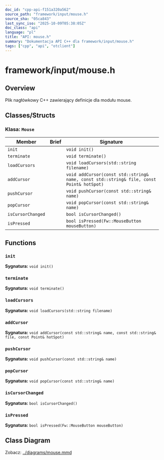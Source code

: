 ```yaml
---
doc_id: "cpp-api-f151a320a562"
source_path: "framework/input/mouse.h"
source_sha: "05ca843"
last_sync_iso: "2025-10-09T05:38:05Z"
doc_class: "api"
language: "pl"
title: "API: mouse.h"
summary: "Dokumentacja API C++ dla framework/input/mouse.h"
tags: ["cpp", "api", "otclient"]
---
```


# framework/input/mouse.h

## Overview

Plik nagłówkowy C++ zawierający definicje dla modułu mouse.

## Classes/Structs

### Klasa: `Mouse`

| Member | Brief | Signature |
|--------|-------|-----------|
| `init` |  | `void init()` |
| `terminate` |  | `void terminate()` |
| `loadCursors` |  | `void loadCursors(std::string filename)` |
| `addCursor` |  | `void addCursor(const std::string& name, const std::string& file, const Point& hotSpot)` |
| `pushCursor` |  | `void pushCursor(const std::string& name)` |
| `popCursor` |  | `void popCursor(const std::string& name)` |
| `isCursorChanged` |  | `bool isCursorChanged()` |
| `isPressed` |  | `bool isPressed(Fw::MouseButton mouseButton)` |

## Functions

### `init`

**Sygnatura:** `void init()`

### `terminate`

**Sygnatura:** `void terminate()`

### `loadCursors`

**Sygnatura:** `void loadCursors(std::string filename)`

### `addCursor`

**Sygnatura:** `void addCursor(const std::string& name, const std::string& file, const Point& hotSpot)`

### `pushCursor`

**Sygnatura:** `void pushCursor(const std::string& name)`

### `popCursor`

**Sygnatura:** `void popCursor(const std::string& name)`

### `isCursorChanged`

**Sygnatura:** `bool isCursorChanged()`

### `isPressed`

**Sygnatura:** `bool isPressed(Fw::MouseButton mouseButton)`

## Class Diagram

Zobacz: [../diagrams/mouse.mmd](../diagrams/mouse.mmd)
